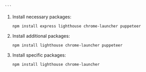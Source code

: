 
    ```

1. Install necessary packages:
    ```bash
    npm install express lighthouse chrome-launcher puppeteer
    ```

2. Install additional packages:
    ```bash
    npm install lighthouse chrome-launcher puppeteer
    ```

2. Install specific packages:
    ```bash
    npm install lighthouse chrome-launcher
    ```
